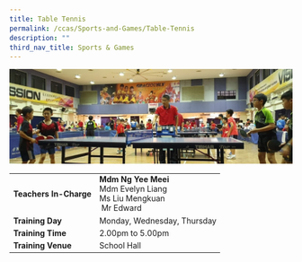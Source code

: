 ```yaml
---
title: Table Tennis
permalink: /ccas/Sports-and-Games/Table-Tennis
description: ""
third_nav_title: Sports & Games
---
```

![](/images/Table%20Tennis.jpeg)

| | |
| --- | ---|
| **Teachers In-Charge** |**Mdm Ng Yee Meei**<br>Mdm Evelyn Liang<br>Ms Liu Mengkuan<br> Mr Edward
|**Training Day**|Monday, Wednesday, Thursday
|**Training Time**|2.00pm to 5.00pm
|**Training Venue**|School Hall